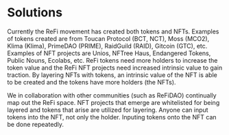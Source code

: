 # Solutions

Currently the ReFi movement has created both tokens and NFTs. Examples of tokens created are from Toucan Protocol (BCT, NCT), Moss (MCO2), Klima (Klima), PrimeDAO (PRIME), RaidGuild (RAID), Gitcoin (GTC), etc. Examples of NFT projects are Unios, NFTree Haus, Endangered Tokens, Public Nouns, Ecolabs, etc. ReFi tokens need more holders to increase the token value and the ReFi NFT projects need increased intrinsic value to gain traction. By layering NFTs with tokens, an intrinsic value of the NFT is able to be created and the tokens have more holders (the NFTs).

We in collaboration with other communities (such as ReFiDAO) continually map out the ReFi space. NFT projects that emerge are whitelisted for being layered and tokens that arise are utilized for layering. Anyone can input tokens into the NFT, not only the holder. Inputing tokens onto the NFT can be done repeatedly.
